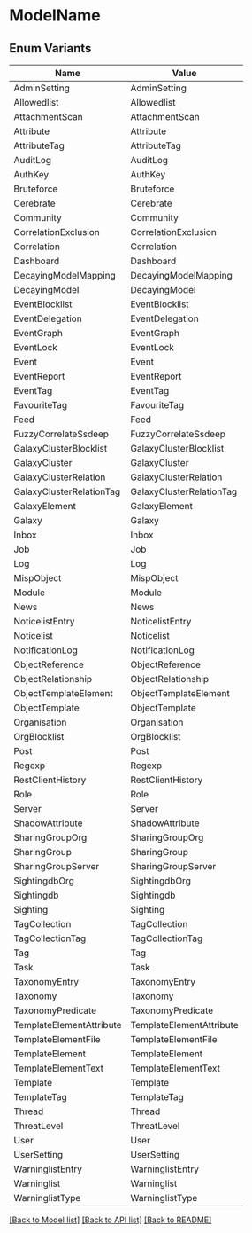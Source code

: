 # ModelName

## Enum Variants

| Name | Value |
|---- | -----|
| AdminSetting | AdminSetting |
| Allowedlist | Allowedlist |
| AttachmentScan | AttachmentScan |
| Attribute | Attribute |
| AttributeTag | AttributeTag |
| AuditLog | AuditLog |
| AuthKey | AuthKey |
| Bruteforce | Bruteforce |
| Cerebrate | Cerebrate |
| Community | Community |
| CorrelationExclusion | CorrelationExclusion |
| Correlation | Correlation |
| Dashboard | Dashboard |
| DecayingModelMapping | DecayingModelMapping |
| DecayingModel | DecayingModel |
| EventBlocklist | EventBlocklist |
| EventDelegation | EventDelegation |
| EventGraph | EventGraph |
| EventLock | EventLock |
| Event | Event |
| EventReport | EventReport |
| EventTag | EventTag |
| FavouriteTag | FavouriteTag |
| Feed | Feed |
| FuzzyCorrelateSsdeep | FuzzyCorrelateSsdeep |
| GalaxyClusterBlocklist | GalaxyClusterBlocklist |
| GalaxyCluster | GalaxyCluster |
| GalaxyClusterRelation | GalaxyClusterRelation |
| GalaxyClusterRelationTag | GalaxyClusterRelationTag |
| GalaxyElement | GalaxyElement |
| Galaxy | Galaxy |
| Inbox | Inbox |
| Job | Job |
| Log | Log |
| MispObject | MispObject |
| Module | Module |
| News | News |
| NoticelistEntry | NoticelistEntry |
| Noticelist | Noticelist |
| NotificationLog | NotificationLog |
| ObjectReference | ObjectReference |
| ObjectRelationship | ObjectRelationship |
| ObjectTemplateElement | ObjectTemplateElement |
| ObjectTemplate | ObjectTemplate |
| Organisation | Organisation |
| OrgBlocklist | OrgBlocklist |
| Post | Post |
| Regexp | Regexp |
| RestClientHistory | RestClientHistory |
| Role | Role |
| Server | Server |
| ShadowAttribute | ShadowAttribute |
| SharingGroupOrg | SharingGroupOrg |
| SharingGroup | SharingGroup |
| SharingGroupServer | SharingGroupServer |
| SightingdbOrg | SightingdbOrg |
| Sightingdb | Sightingdb |
| Sighting | Sighting |
| TagCollection | TagCollection |
| TagCollectionTag | TagCollectionTag |
| Tag | Tag |
| Task | Task |
| TaxonomyEntry | TaxonomyEntry |
| Taxonomy | Taxonomy |
| TaxonomyPredicate | TaxonomyPredicate |
| TemplateElementAttribute | TemplateElementAttribute |
| TemplateElementFile | TemplateElementFile |
| TemplateElement | TemplateElement |
| TemplateElementText | TemplateElementText |
| Template | Template |
| TemplateTag | TemplateTag |
| Thread | Thread |
| ThreatLevel | ThreatLevel |
| User | User |
| UserSetting | UserSetting |
| WarninglistEntry | WarninglistEntry |
| Warninglist | Warninglist |
| WarninglistType | WarninglistType |


[[Back to Model list]](../README.md#documentation-for-models) [[Back to API list]](../README.md#documentation-for-api-endpoints) [[Back to README]](../README.md)


